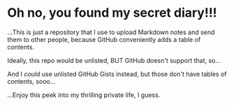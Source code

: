 # Oh no, you found my secret diary!!!

...This is just a repository that I use to upload Markdown notes and send them to other people, because GitHub conveniently adds a table of contents.

Ideally, this repo would be unlisted, BUT GitHub doesn't support that, so...

And I *could* use unlisted GitHub Gists instead, but those don't have tables of contents, sooo...

...Enjoy this peek into my thrilling private life, I guess.
